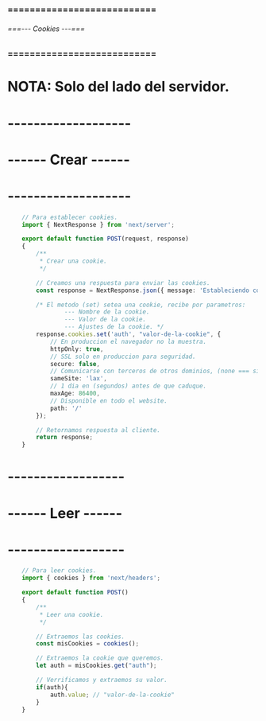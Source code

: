### =========================== ###
###### ===--- Cookies ---=== ######
### =========================== ###

<!-- Next JS tiene su propia biblioteca para extraer las cookies. -->

<!-- Las (cookies) son perfectas para guardar tokens (string) de autenticacion. -->

# NOTA: Solo del lado del servidor.

# ------------------- #
# ------ Crear ------ #
# ------------------- #

```ts
	// Para establecer cookies.
	import { NextResponse } from 'next/server';

	export default function POST(request, response)
	{
		/**
		 * Crear una cookie.
		 */

		// Creamos una respuesta para enviar las cookies.
		const response = NextResponse.json({ message: 'Estableciendo cookie' });

		/* El metodo (set) setea una cookie, recibe por parametros: 
				--- Nombre de la cookie.
				--- Valor de la cookie.
				--- Ajustes de la cookie. */
		response.cookies.set('auth', "valor-de-la-cookie", {
			// En produccion el navegador no la muestra.
		    httpOnly: true, 
		    // SSL solo en produccion para seguridad.
		    secure: false,
		    // Comunicarse con terceros de otros dominios, (none === si).
		    sameSite: 'lax',
		    // 1 dia en (segundos) antes de que caduque.
		    maxAge: 86400, 
		    // Disponible en todo el website.
		    path: '/'
		});

		// Retornamos respuesta al cliente.
		return response;
	}
```

# ------------------ #
# ------ Leer ------ #
# ------------------ #

```js
	// Para leer cookies.
	import { cookies } from 'next/headers';

	export default function POST()
	{
		/**
		 * Leer una cookie.
		 */

		// Extraemos las cookies.
		const misCookies = cookies();

		// Extraemos la cookie que queremos.
		let auth = misCookies.get("auth");

		// Verrificamos y extraemos su valor.
		if(auth){
			auth.value; // "valor-de-la-cookie"
		}
	}
```